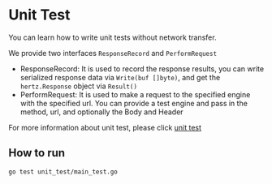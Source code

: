 # Unit Test

You can learn how to write unit tests without network transfer.   

We provide two interfaces `ResponseRecord` and `PerformRequest`
* ResponseRecord: It is used to record the response results, you can write serialized response data via `Write(buf []byte)`, and get the `hertz.Response` object via `Result()`
* PerformRequest: It is used to make a request to the specified engine with the specified url. You can provide a test engine and pass in the method, url, and optionally the Body and Header

For more information about unit test, please click [unit test](https://www.cloudwego.io/zh/docs/hertz/tutorials/basic-feature/unit-test/)
## How to run
  `go test unit_test/main_test.go`